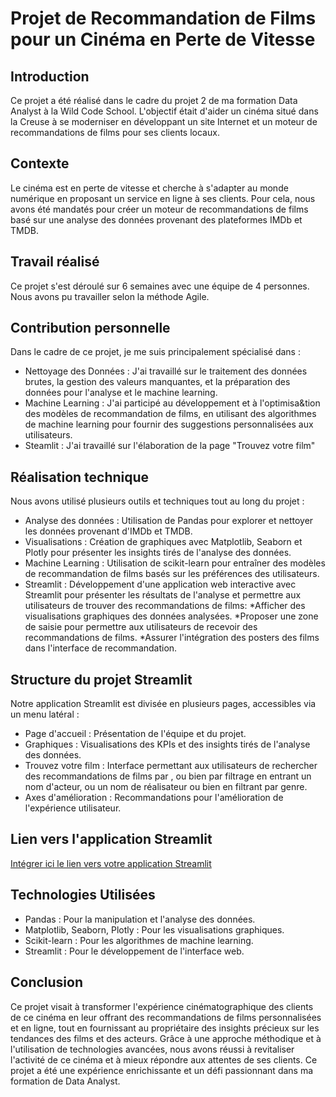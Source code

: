 # Projet de Recommandation de Films pour un Cinéma en Perte de Vitesse

## Introduction
Ce projet a été réalisé dans le cadre du projet 2 de ma formation Data Analyst à la Wild Code School. 
L'objectif était d'aider un cinéma situé dans la Creuse à se moderniser en développant un site Internet et un moteur de recommandations de films pour ses clients locaux.

## Contexte
Le cinéma est en perte de vitesse et cherche à s'adapter au monde numérique en proposant un service en ligne à ses clients. 
Pour cela, nous avons été mandatés pour créer un moteur de recommandations de films basé sur une analyse des données provenant des plateformes IMDb et TMDB.

## Travail réalisé
Ce projet s'est déroulé sur 6 semaines avec une équipe de 4 personnes. Nous avons pu travailler selon la méthode Agile.

## Contribution personnelle 
Dans le cadre de ce projet, je me suis principalement spécialisé dans :
  - Nettoyage des Données : J'ai travaillé sur le traitement des données brutes, la gestion des valeurs manquantes, et la préparation des données pour l'analyse et le machine learning.
  - Machine Learning : J'ai participé au développement et à l'optimisa&tion des modèles de recommandation de films, en utilisant des algorithmes de machine learning pour fournir des suggestions personnalisées aux utilisateurs.
  - Steamlit : J'ai travaillé sur l'élaboration de la page "Trouvez votre film"

## Réalisation technique
Nous avons utilisé plusieurs outils et techniques tout au long du projet :
  - Analyse des données : Utilisation de Pandas pour explorer et nettoyer les données provenant d'IMDb et TMDB.
  - Visualisations : Création de graphiques avec Matplotlib, Seaborn et Plotly pour présenter les insights tirés de l'analyse des données.
  - Machine Learning : Utilisation de scikit-learn pour entraîner des modèles de recommandation de films basés sur les préférences des utilisateurs.
  - Streamlit : Développement d'une application web interactive avec Streamlit pour présenter les résultats de l'analyse et permettre aux utilisateurs de trouver des recommandations de films:
     *Afficher des visualisations graphiques des données analysées.
     *Proposer une zone de saisie pour permettre aux utilisateurs de recevoir des recommandations de films.
     *Assurer l'intégration des posters des films dans l'interface de recommandation.

## Structure du projet Streamlit
Notre application Streamlit est divisée en plusieurs pages, accessibles via un menu latéral :
  - Page d'accueil : Présentation de l'équipe et du projet.
  - Graphiques : Visualisations des KPIs et des insights tirés de l'analyse des données.
  - Trouvez votre film : Interface permettant aux utilisateurs de rechercher des recommandations de films par ,
    ou bien par filtrage en entrant un nom d'acteur, ou un nom de réalisateur ou bien en filtrant par genre.
  - Axes d'amélioration : Recommandations pour l'amélioration de l'expérience utilisateur.

## Lien vers l'application Streamlit
[Intégrer ici le lien vers votre application Streamlit](https://cine-creuse-projet-scolaire.streamlit.app/)

## Technologies Utilisées
  - Pandas : Pour la manipulation et l'analyse des données.
  - Matplotlib, Seaborn, Plotly : Pour les visualisations graphiques.
  - Scikit-learn : Pour les algorithmes de machine learning.
  - Streamlit : Pour le développement de l'interface web.

## Conclusion
Ce projet visait à transformer l'expérience cinématographique des clients de ce cinéma en leur offrant des recommandations de films personnalisées et en ligne, tout en fournissant au propriétaire des insights précieux sur les tendances des films et des acteurs. 
Grâce à une approche méthodique et à l'utilisation de technologies avancées, nous avons réussi à revitaliser l'activité de ce cinéma et à mieux répondre aux attentes de ses clients. 
Ce projet a été une expérience enrichissante et un défi passionnant dans ma formation de Data Analyst.
